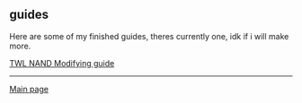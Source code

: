 guides
------
Here are some of my finished guides, theres currently one, idk if i will make more.

[TWL NAND Modifying guide](https://idkwhereisthisname.github.io/guides/TWLNANDMod)

---------

[Main page](https://idkwhereisthisname.github.io)
